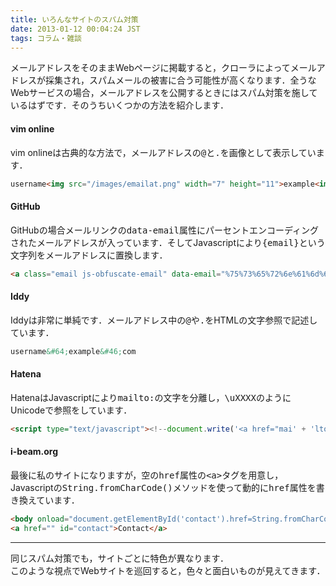 ```yaml
---
title: いろんなサイトのスパム対策
date: 2013-01-12 00:04:24 JST
tags: コラム・雑談
---
```


メールアドレスをそのままWebページに掲載すると，クローラによってメールアドレスが採集され，スパムメールの被害に合う可能性が高くなります．全うなWebサービスの場合，メールアドレスを公開するときにはスパム対策を施しているはずです．そのうちいくつかの方法を紹介します．

#### vim online

vim onlineは古典的な方法で，メールアドレスの<span style="font-family:monospace">@</span>と<span style="font-family:monospace">.</span>を画像として表示しています．

```html
username<img src="/images/emailat.png" width="7" height="11">example<img src="/images/emaildot.png" width="4" height="11">com
```

#### GitHub

GitHubの場合メールリンクの<span style="font-family:monospace">data-email</span>属性にパーセントエンコーディングされたメールアドレスが入っています．そしてJavascriptにより<span style="font-family:monospace">{email}</span>という文字列をメールアドレスに置換します．

```html
<a class="email js-obfuscate-email" data-email="%75%73%65%72%6e%61%6d%65%40%65%78%61%6d%70%6c%65%2e%63%6f%6d" href="mailto:{email}">{email}</a>
```

#### Iddy

Iddyは非常に単純です．メールアドレス中の<span style="font-family:monospace">@</span>や<span style="font-family:monospace">.</span>をHTMLの文字参照で記述しています．

```html
username&#64;example&#46;com
```

#### Hatena

HatenaはJavascriptにより<span style="font-family:monospace">mailto:</span>の文字を分離し，<span style="font-family:monospace">\uXXXX</span>のようにUnicodeで参照をしています．

```html
<script type="text/javascript"><!--document.write('<a href="mai' + 'lto:\u0075\u0073\u0065\u0072\u006E\u0061\u006D\u0065\u0040\u0065\u0078\u0061\u006D\u0070\u006C\u0065\u002E\u0063\u006F\u006D">\u0075\u0073\u0065\u0072\u006E\u0061\u006D\u0065\u0040\u0065\u0078\u0061\u006D\u0070\u006C\u0065\u002E\u0063\u006F\u006D</a>');--></script>
```

#### i-beam.org

最後に私のサイトになりますが，空の<span style="font-family:monospace">href</span>属性の<span style="font-family:monospace">&lt;a&gt;</span>タグを用意し，Javascriptの<span style="font-family:monospace">String.fromCharCode()</span>メソッドを使って動的に<span style="font-family:monospace">href</span>属性を書き換えています．

```html
<body onload="document.getElementById('contact').href=String.fromCharCode(109,97,105,108,116,111,58,113,101,101,120,101,101,64,97,112,97,110,117,109,46,111,114,103)">
<a href="" id="contact">Contact</a>
```

- - - -





同じスパム対策でも，サイトごとに特色が異なります．  
このような視点でWebサイトを巡回すると，色々と面白いものが見えてきます．

